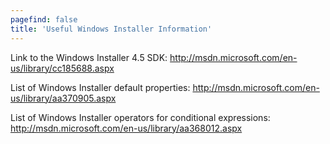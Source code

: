 ```yaml
---
pagefind: false
title: 'Useful Windows Installer Information'
---
```


Link to the Windows Installer 4.5 SDK: <http://msdn.microsoft.com/en-us/library/cc185688.aspx>

List of Windows Installer default properties: <http://msdn.microsoft.com/en-us/library/aa370905.aspx>

List of Windows Installer operators for conditional expressions: <http://msdn.microsoft.com/en-us/library/aa368012.aspx>
